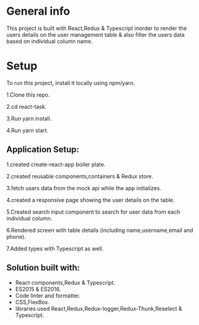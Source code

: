 # General info
This project is built with React,Redux & Typescript inorder to render the users details on the user management table & also filter the users data based on individual column name.


# Setup
To run this project, install it locally using npm/yarn.

1.Clone this repo.

2.cd react-task.

3.Run yarn install.

4.Run yarn start.

## Application Setup:

1.created create-react-app boiler plate.

2.created reusable components,containers & Redux store.

3.fetch users data from the mock api while the app initializes.

4.created a responsive page showing  the user details on the table.    

5.Created search input component to search for user data from each individual column.

6.Rendered screen with table details (including name,username,email and phone).

7.Added types with Typescript as well.

## Solution built with:
* React components,Redux & Typescript.
* ES2015 & ES2016.
* Code linter and formatter.
* CSS,FlexBox.
* libraries used React,Redux,Redux-logger,Redux-Thunk,Reselect & Typescript.

